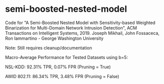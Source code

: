 # semi-boosted-nested-model
Code for "A Semi-Boosted Nested Model with Sensitivity-based Weighted Binarization for Multi-Domain Network Intrusion Detection", ACM Transactions on Intelligent Systems, 2019. Joseph Mikhail, John Fossaceca, Ron Iammartino - George Washington University

Note: Still requires cleanup/documentation

Macro-Average Performance for Tested Datasets using b=5:

NSL-KDD: 92.31% TPR, 0.07% FPR (Pruning = True)

AWID 802.11: 86.34% TPR, 3.48% FPR (Pruning = False)

